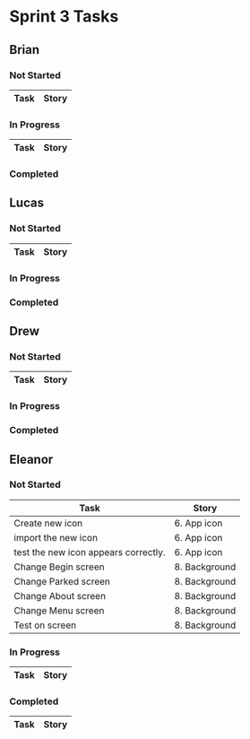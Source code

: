 # Sprint 3 Tasks

## Brian
### Not Started
| Task | Story |
| ---- | --- |
### In Progress
| Task | Story |
| ---- | --- |
### Completed

## Lucas
### Not Started
| Task | Story |
| ---- | --- |
### In Progress
### Completed

## Drew
### Not Started
| Task | Story |
| ---- | --- |
### In Progress
### Completed

## Eleanor
### Not Started
| Task | Story |
| ---- | --- |
| Create new icon | 6. App icon |
| import the new icon | 6. App icon |
| test the new icon appears correctly. | 6. App icon |
| Change Begin screen | 8. Background |
| Change Parked screen | 8. Background |
| Change About screen | 8. Background |
| Change Menu screen | 8. Background |
| Test on screen | 8. Background |
### In Progress
| Task | Story |
| ---- | --- |
### Completed
| Task | Story |
| ---- | --- |
